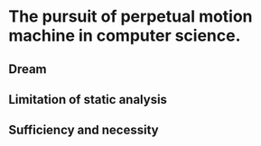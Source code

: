 # The pursuit of perpetual motion machine in computer science.

## Dream

## Limitation of static analysis

## Sufficiency and necessity

